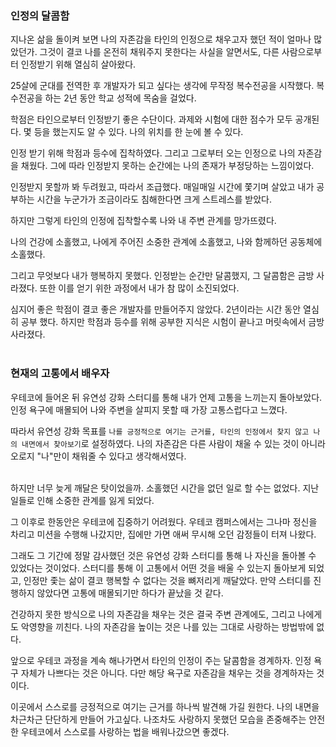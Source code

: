 ### 인정의 달콤함
지나온 삶을 돌이켜 보면 나의 자존감을 타인의 인정으로 채우고자 했던 적이 얼마나 많았던가.
그것이 결코 나를 온전히 채워주지 못한다는 사실을 알면서도, 다른 사람으로부터 인정받기 위해 열심히 살아왔다.

25살에 군대를 전역한 후 개발자가 되고 싶다는 생각에 무작정 복수전공을 시작했다. 복수전공을 하는 2년 동안 학교 성적에 목숨을 걸었다.

학점은 타인으로부터 인정받기 좋은 수단이다. 과제와 시험에 대한 점수가 모두 공개된다. 몇 등을 했는지도 알 수 있다. 나의 위치를 한 눈에 볼 수 있다.

인정 받기 위해 학점과 등수에 집착하였다. 그리고 그로부터 오는 인정으로 나의 자존감을 채웠다. 그에 따라 인정받지 못하는 순간에는 나의 존재가 부정당하는 느낌이었다.

인정받지 못할까 봐 두려웠고, 따라서 조급했다. 매일매일 시간에 쫓기며 살았고 내가 공부하는 시간을 누군가가 조금이라도 침해한다면 크게 스트레스를 받았다.

하지만 그렇게 타인의 인정에 집착할수록 나와 내 주변 관계를 망가뜨렸다.

나의 건강에 소홀했고,
나에게 주어진 소중한 관계에 소홀했고,
나와 함께하던 공동체에 소홀했다.

그리고 무엇보다 내가 행복하지 못했다. 인정받는 순간만 달콤했지, 그 달콤함은 금방 사라졌다. 또한 이를 얻기 위한 과정에서 내가 참 많이 소진되었다.

심지어 좋은 학점이 결코 좋은 개발자를 만들어주지 않았다.
2년이라는 시간 동안 열심히 공부 했다. 하지만 학점과 등수를 위해 공부한 지식은 시험이 끝나고 머릿속에서 금방 사라졌다.
<br>
<br>

### 현재의 고통에서 배우자
우테코에 들어온 뒤 유연성 강화 스터디를 통해 내가 언제 고통을 느끼는지 돌아보았다.
인정 욕구에 매몰되어 나와 주변을 살피지 못할 때 가장 고통스럽다고 느꼈다.

따라서 유연성 강화 목표를 `나를 긍정적으로 여기는 근거를, 타인의 인정에서 찾지 않고 나의 내면에서 찾아보기`로 설정하였다.
나의 자존감은 다른 사람이 채울 수 있는 것이 아니라 오로지 "나"만이 채워줄 수 있다고 생각해서였다.
<br>
<br>

하지만 너무 늦게 깨달은 탓이었을까. 소홀했던 시간을 없던 일로 할 수는 없었다. 지난 일들로 인해 소중한 관계를 잃게 되었다.

그 이후로 한동안은 우테코에 집중하기 어려웠다. 우테코 캠퍼스에서는 그나마 정신을 차리고 미션을 수행해 나갔지만, 집에만 가면 애써 무시해 오던 감정들이 터져 나왔다.

그래도 그 기간에 정말 감사했던 것은 유연성 강화 스터디를 통해 나 자신을 돌아볼 수 있었다는 것이었다. 스터디를 통해 이 고통에서 어떤 것을 배울 수 있는지 돌아보게 되었고, 인정만 좇는 삶이 결코 행복할 수 없다는 것을 뼈저리게 깨달았다. 만약 스터디를 진행하지 않았다면 고통에 매몰되기만 하다가 끝났을 것 같다. 


건강하지 못한 방식으로 나의 자존감을 채우는 것은 결국 주변 관계에도, 그리고 나에게도 악영향을 끼친다. 나의 자존감을 높이는 것은 나를 있는 그대로 사랑하는 방법밖에 없다.

앞으로 우테코 과정을 계속 해나가면서 타인의 인정이 주는 달콤함을 경계하자. 인정 욕구 자체가 나쁘다는 것은 아니다. 다만 해당 욕구로 자존감을 채우는 것을 경계하자는 것이다.

이곳에서 스스로를 긍정적으로 여기는 근거를 하나씩 발견해 가길 원한다. 나의 내면을 차근차근 단단하게 만들어 가고싶다. 나조차도 사랑하지 못했던 모습을 존중해주는 안전한 우테코에서 스스로를 사랑하는 법을 배워나갔으면 좋겠다.


